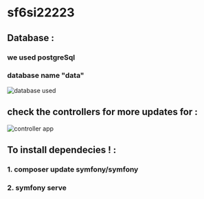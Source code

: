 # sf6si22223
## Database : 
### we used postgreSql 
### database name "data"  


![database used](https://user-images.githubusercontent.com/71633887/191480479-fd4f997a-c33f-4b66-83c1-0d647ff681b0.jpg)


## check the controllers for more updates for :


![controller app](https://user-images.githubusercontent.com/71633887/191480575-dbade71b-2f33-4558-8e07-cdf09c9062c8.jpg)

## To install dependecies ! : 
### 1. composer update symfony/symfony
### 2. symfony serve 
